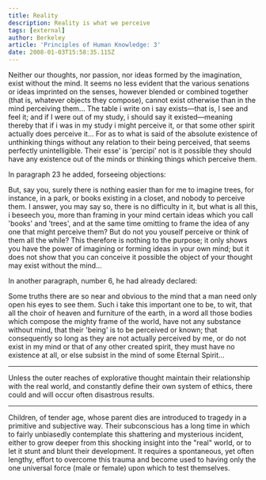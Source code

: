 ```yaml
---
title: Reality
description: Reality is what we perceive
tags: [external]
author: Berkeley
article: 'Principles of Human Knowledge: 3'
date: 2008-01-03T15:58:35.115Z
---
```


Neither our thoughts, nor passion, nor ideas formed by the imagination, exist without the mind. It seems no less evident that the various senations or ideas imprinted on the senses, however blended or combined together (that is, whatever objects they compose), cannot exist otherwise than in the mind perceiving them... The table i write on i say exists&mdash;that is, I see and feel it; and if I were out of my study, i should say it existed&mdash;meaning thereby that if i was in my study i might perceive it, or that some other spirit actually does perceive it... For as to what is said of the absolute existence of unthinking things without any relation to their being perceived, that seems perfectly unintelligible. Their esse' is 'percipi' not is it possible they should have any existence out of the minds or thinking things which perceive them.

In paragraph 23 he added, forseeing objections:

But, say you, surely there is nothing easier than for me to imagine trees, for instance, in a park, or books existing in a closet, and nobody to perceive them. I answer, you may say so, there is no difficulty in it, but what is all this, i beseech you, more than framing in your mind certain ideas which you call 'books' and 'trees', and at the same time omitting to frame the idea of any one that might perceive them? But do not you youself perceive or think of them all the while? This therefore is nothing to the purpose; it only shows you have the power of imagining or forming ideas in your own mind; but it does not show that you can conceive it possible the object of your thought may exist without the mind...

In another paragraph, number 6, he had already declared:

Some truths there are so near and obvious to the mind that a man need only open his eyes to see them. Such i take this important one to be, to wit, that all the choir of heaven and furniture of the earth, in a word all those bodies which compose the mighty frame of the world, have not any substance without mind, that their 'being' is to be perceived or known; that consequently so long as they are not actually perceived by me, or do not exist in my mind or that of any other created spirit, they must have no existence at all, or else subsist in the mind of some Eternal Spirit...

---

Unless the outer reaches of explorative thought maintain their relationship with the real world, and constantly define their own system of ethics, there could and will occur often disastrous results.

---

Children, of tender age, whose parent dies are introduced to tragedy in a primitive and subjective way. Their subconscious has a long time in which to fairly unbiasedly contemplate this shattering and mysterious incident, either to grow deeper from this shocking insight into the "real" world, or to let it stunt and blunt their development. It requires a spontaneous, yet often lengthy, effort to overcome this trauma and become used to having only the one universal force (male or female) upon which to test themselves.
